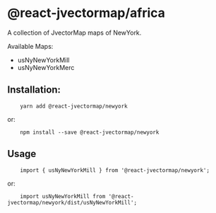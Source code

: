 # @react-jvectormap/africa

A collection of JvectorMap maps of NewYork.

Available Maps:

- usNyNewYorkMill
- usNyNewYorkMerc

## Installation:

```
    yarn add @react-jvectormap/newyork
```

or:

```
    npm install --save @react-jvectormap/newyork
```

## Usage

```
    import { usNyNewYorkMill } from '@react-jvectormap/newyork';
```

or:

```
    import usNyNewYorkMill from '@react-jvectormap/newyork/dist/usNyNewYorkMill';
```
